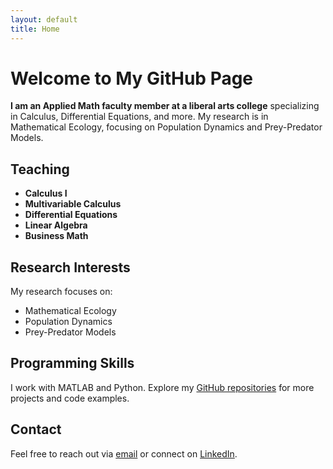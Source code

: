 ```yaml
---
layout: default
title: Home
---
```


# Welcome to My GitHub Page

**I am an Applied Math faculty member at a liberal arts college** specializing in Calculus, Differential Equations, and more. My research is in Mathematical Ecology, focusing on Population Dynamics and Prey-Predator Models.

## Teaching
- **Calculus I**
- **Multivariable Calculus**
- **Differential Equations**
- **Linear Algebra**
- **Business Math**

## Research Interests
My research focuses on:
- Mathematical Ecology
- Population Dynamics
- Prey-Predator Models

## Programming Skills
I work with MATLAB and Python. Explore my [GitHub repositories](https://github.com/username?tab=repositories) for more projects and code examples.

## Contact
Feel free to reach out via [email](mailto:your.email@domain.com) or connect on [LinkedIn](https://linkedin.com/in/yourprofile).
